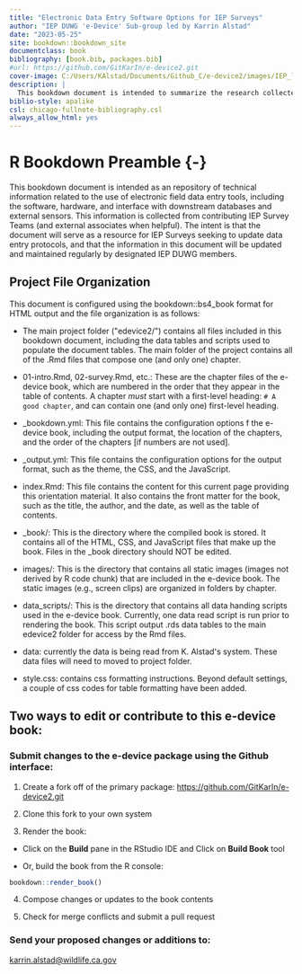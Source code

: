 ```yaml
--- 
title: "Electronic Data Entry Software Options for IEP Surveys"
author: "IEP DUWG 'e-Device' Sub-group led by Karrin Alstad"
date: "2023-05-25"
site: bookdown::bookdown_site
documentclass: book
bibliography: [book.bib, packages.bib]
#url: https://github.com/GitKarIn/e-device2.git
cover-image: C:/Users/KAlstad/Documents/Github_C/e-device2/images/IEP_logo_compliant_colors.jpg
description: |
  This bookdown document is intended to summarize the research collected by IEP DUWG members regarding the use of electronic data entry tools in IEP Surveys. This project is in-progress and has not been fully reviewed by the IEP DUWG e-device team.
biblio-style: apalike
csl: chicago-fullnote-bibliography.csl
always_allow_html: yes
---
```



#  R Bookdown Preamble {-}

This bookdown document is intended as an repository of technical information related to the use of electronic field data entry tools, including the software, hardware, and interface with downstream databases and external sensors.  This information is collected from contributing IEP Survey Teams (and external associates when helpful). The intent is that the document will serve as a resource for IEP Surveys seeking to update data entry protocols, and that the information in this document will be updated and maintained regularly by designated IEP DUWG members. 

## Project File Organization


This document is configured using the bookdown::bs4_book format for HTML output and the file organization is as follows:

  * The main project folder ("edevice2/") contains all files included in this bookdown document, including the data tables and scripts used to populate the document tables. The main folder of the project contains all of the .Rmd files that compose one (and only one) chapter. 
 
  * 01-intro.Rmd, 02-survey.Rmd, etc.: These are the chapter files of the e-device book, which are numbered in the order that they appear in the table of contents.  A chapter *must* start with a first-level heading: `# A good chapter`, and can contain one (and only one) first-level heading.

  * _bookdown.yml: This file contains the configuration options f the e-device book, including the output format, the location of the chapters, and the order of the chapters [if numbers are not used].
  
  * _output.yml: This file contains the configuration options for the output format, such as the theme, the CSS, and the JavaScript.
  
  * index.Rmd: This file contains the content for this current page providing this orientation material. It also contains the front matter for the book, such as the title, the author, and the date, as well as the table of contents.  
  
  * _book/: This is the directory where the compiled book is stored. It contains all of the HTML, CSS, and JavaScript files that make up the book.  Files in the _book directory should NOT be edited.
  
  * images/: This is the directory that contains all static images (images not derived by R code chunk) that are included in the e-device book.  The static images (e.g., screen clips) are organized in folders by chapter.
  
  * data_scripts/: This is the directory that contains all data handing scripts used in the e-device book.  Currently, one data read script is run prior to rendering the book. This script output .rds data tables to the main edevice2 folder for access by the Rmd files.
  
  * data: currently the data is being read from K. Alstad's system.  These data files will need to moved to project folder.
  
  * style.css: contains css formatting instructions.  Beyond default settings, a couple of css codes for table formatting have been added.
  




## Two ways to edit or contribute to this e-device book:


### Submit changes to the e-device package using the Github interface:

1. Create a fork off of the primary package: https://github.com/GitKarIn/e-device2.git

2. Clone this fork to your own system

3. Render the book:

-  Click on the **Build** pane in the RStudio IDE and Click on **Build Book** tool

-  Or, build the book from the R console:

```r
bookdown::render_book()
```

4. Compose changes or updates to the book contents

5. Check for merge conflicts and submit a pull request



### Send your proposed changes or additions to:

karrin.alstad@wildlife.ca.gov






